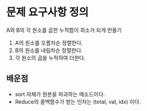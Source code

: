 # 문제 요구사항 정의

A와 B의 각 원소를 곱한 누적합이 최소가 되게 만들기

1. A의 원소를 오름차순 정렬한다.
2. B의 원소를 내림차순 정렬한다.
3. 각 원소의 곱을 누적하여 더한다.

## 배운점

- sort 자체가 원본을 파괴하는 메소드이다.
- Reduce의 콜백함수가 받는 인자는 (total, val, idx) 이다.
